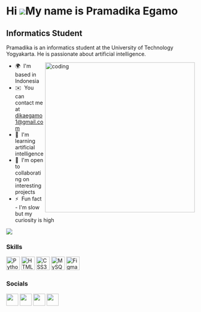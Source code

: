 Hi ![](https://user-images.githubusercontent.com/18350557/176309783-0785949b-9127-417c-8b55-ab5a4333674e.gif)My name is Pramadika Egamo
=======================================================================================================================================

Informatics Student
-------------------

Pramadika is an informatics student at the University of Technology Yogyakarta. He is passionate about artificial intelligence.

<img align="right" width=400 alt="coding" src="https://media4.giphy.com/media/qgQUggAC3Pfv687qPC/giphy.gif">

* 🌍  I'm based in Indonesia
* ✉️  You can contact me at [dikaegamo1@gmail.com](mailto:dikaegamo1@gmail.com)
* 🧠  I'm learning artificial intelligence
* 🤝  I'm open to collaborating on interesting projects
* ⚡  Fun fact - I'm slow but my curiosity is high

<a href="https://www.github.com/pramadikaegamo" target="_blank" rel="noreferrer"><img
src="https://img.shields.io/github/followers/pramadikaegamo?logo=github&style=for-the-badge&color=14b8a6&labelColor=0f172a" /></a>

### Skills


<p align="left">
<a href="https://www.python.org/" target="_blank" rel="noreferrer"><img src="https://raw.githubusercontent.com/danielcranney/readme-generator/main/public/icons/skills/python-colored.svg" width="36" height="36" alt="Python" /></a>
<a href="https://developer.mozilla.org/en-US/docs/Glossary/HTML5" target="_blank" rel="noreferrer"><img src="https://raw.githubusercontent.com/danielcranney/readme-generator/main/public/icons/skills/html5-colored.svg" width="36" height="36" alt="HTML5" /></a>
<a href="https://www.w3.org/TR/CSS/#css" target="_blank" rel="noreferrer"><img src="https://raw.githubusercontent.com/danielcranney/readme-generator/main/public/icons/skills/css3-colored.svg" width="36" height="36" alt="CSS3" /></a>
<a href="https://www.mysql.com/" target="_blank" rel="noreferrer"><img src="https://raw.githubusercontent.com/danielcranney/readme-generator/main/public/icons/skills/mysql-colored.svg" width="36" height="36" alt="MySQL" /></a>
<a href="https://www.figma.com/" target="_blank" rel="noreferrer"><img src="https://raw.githubusercontent.com/danielcranney/readme-generator/main/public/icons/skills/figma-colored.svg" width="36" height="36" alt="Figma" /></a>
</p>


### Socials

<p align="left"> <a href="https://www.github.com/pramadikaegamo" target="_blank" rel="noreferrer"><img src="https://raw.githubusercontent.com/danielcranney/readme-generator/main/public/icons/socials/github-dark.svg" width="32" height="32" /></a> <a href="http://www.instagram.com/pramadikae_" target="_blank" rel="noreferrer"><img src="https://raw.githubusercontent.com/danielcranney/readme-generator/main/public/icons/socials/instagram.svg" width="32" height="32" /></a> <a href="https://www.linkedin.com/in/pramadika-egamo-719570222" target="_blank" rel="noreferrer"><img src="https://raw.githubusercontent.com/danielcranney/readme-generator/main/public/icons/socials/linkedin.svg" width="32" height="32" /></a> <a href="[https://www.youtube.com/c/UCAgL-axtJ6XurQ7834BPdPA](https://www.youtube.com/channel/UCAgL-axtJ6XurQ7834BPdPA)" target="_blank" rel="noreferrer"><img src="https://raw.githubusercontent.com/danielcranney/readme-generator/main/public/icons/socials/youtube.svg" width="32" height="32" /></a></p>

